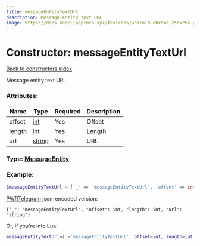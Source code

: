 ```yaml
---
title: messageEntityTextUrl
description: Message entity text URL
image: https://docs.madelineproto.xyz/favicons/android-chrome-256x256.png
---
```

# Constructor: messageEntityTextUrl  
[Back to constructors index](index.md)



Message entity text URL

### Attributes:

| Name     |    Type       | Required | Description |
|----------|---------------|----------|-------------|
|offset|[int](../types/int.md) | Yes|Offset|
|length|[int](../types/int.md) | Yes|Length|
|url|[string](../types/string.md) | Yes|URL|



### Type: [MessageEntity](../types/MessageEntity.md)


### Example:

```php
$messageEntityTextUrl = ['_' => 'messageEntityTextUrl', 'offset' => int, 'length' => int, 'url' => 'string'];
```  

[PWRTelegram](https://pwrtelegram.xyz) json-encoded version:

```
{"_": "messageEntityTextUrl", "offset": int, "length": int, "url": "string"}
```


Or, if you're into Lua:

```lua
messageEntityTextUrl={_='messageEntityTextUrl', offset=int, length=int, url='string'}

```


